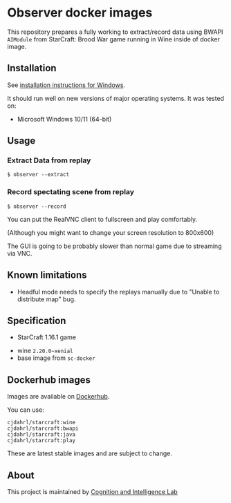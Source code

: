 # Observer docker images

This repository prepares a fully working to extract/record data using BWAPI ```AIModule``` from StarCraft: Brood War game running in Wine inside of docker image.

## Installation

See [installation instructions for Windows](INSTALL.md).

It should run well on new versions of major operating systems. It was tested on:

- Microsoft Windows 10/11 (64-bit)

## Usage

### Extract Data from replay

    $ observer --extract

### Record spectating scene from replay

    $ observer --record

You can put the RealVNC client to fullscreen and play comfortably.

(Although you might want to change your screen resolution to 800x600)

The GUI is going to be probably slower than normal game due to streaming via VNC.

## Known limitations

- Headful mode needs to specify the replays manually due to "Unable to distribute map" bug.

## Specification
- StarCraft 1.16.1 game
<!-- - bwheadless `v0.1` -->
- wine `2.20.0~xenial`
- base image from `sc-docker`

## Dockerhub images

Images are available on [Dockerhub](https://hub.docker.com/r/cjdahrl/starcraft/).

You can use:

    cjdahrl/starcraft:wine
    cjdahrl/starcraft:bwapi
    cjdahrl/starcraft:java
    cjdahrl/starcraft:play

These are latest stable images and are subject to change.

## About
<!-- We are pleased to publish docker images for StarCraft: Brood War and BW bots!

![Starcraft playing on Linux](resources/linux_play.png)

This means the end of complicated game setup for newcomers or people

who simply want to play StarCraft against AI bots.

You can develop your bots on your favorite platform instead of relying on Windows.

We have more things cooking: This is a part of our ongoing effort to create an easy-to-use environment for machine learning bots (bots that improve based on experience and self-play). -->

This project is maintained by [Cognition and Intelligence Lab](http://cilab.gist.ac.kr/)